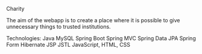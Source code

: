 
Charity

The aim of the webapp is to create a place where it is possible to give unnecessary things to trusted institutions.

Technologies:
Java
MySQL
Spring Boot
Spring MVC
Spring Data JPA
Spring Form
Hibernate
JSP
JSTL
JavaScript, HTML, CSS